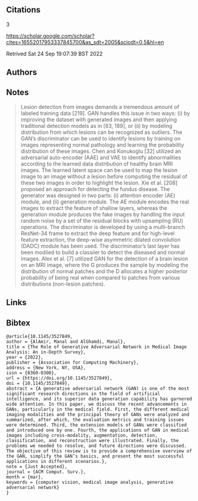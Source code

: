 # 
## Citations
3

https://scholar.google.com/scholar?cites=16552017953337845700&as_sdt=2005&sciodt=0,5&hl=en

Retrived
Sat 24 Sep 19:07:39 BST 2022

## Authors 

## Notes


> Lesion detection from images demands a tremendous amount of labeled training data [219]. GAN handles this
issue in two ways: (i) by improving the dataset with generated images and then applying traditional detection
models as in [63, 189], or (ii) by modeling distribution from which lesions can be recognized as outliers. The GAN’s
discriminator can be used to identify lesions by training on images representing normal pathology and learning
the probability distribution of these images. Chen and Konukoglu [32] utilized an adversarial auto-encoder
(AAE) and VAE to identify abnormalities according to the learned data distribution of healthy brain MRI images.
The learned latent space can be used to map the lesion image to an image without a lesion before computing
the residual of these two images in order to highlight the lesion. Xie et al. [208] proposed an approach for
detecting the fundus disease. The generator was designed in two parts: (i) attention encoder (AE) module, and (ii)
generation module. The AE module encodes the real images to extract the feature of shallow layers, whereas the
generation module produces the fake images by handling the input random noise by a set of the residual blocks
with upsampling (RU) operations. The discriminator is developed by using a multi-branch ResNet-34 frame to
extract the deep feature and for high-level feature extraction, the deep-wise asymmetric dilated convolution
(DADC) module has been used. The discriminator’s last layer has been modiied to build a classiier to detect the
diseased and normal images. Alex et al. [7] utilized GAN for the detection of a brain lesion on an MRI image,
where the G produces the sample by modeling the distribution of normal patches and the D allocates a higher
posterior probability of being real when compared to patches from various distributions (non-lesion patches).



## Links 

## Bibtex 

```
@article{10.1145/3527849,
author = {AlAmir, Manal and AlGhamdi, Manal},
title = {The Role of Generative Adversarial Network in Medical Image Analysis: An in-Depth Survey},
year = {2022},
publisher = {Association for Computing Machinery},
address = {New York, NY, USA},
issn = {0360-0300},
url = {https://doi.org/10.1145/3527849},
doi = {10.1145/3527849},
abstract = {A generative adversarial network (GAN) is one of the most significant research directions in the field of artificial intelligence, and its superior data generation capability has garnered wide attention. In this paper, we discuss the recent advancements in GANs, particularly in the medical field. First, the different medical imaging modalities and the principal theory of GANs were analyzed and summarized, after which, the evaluation metrics and training issues were determined. Third, the extension models of GANs were classified and introduced one by one. Fourth, the applications of GAN in medical images including cross-modality, augmentation, detection, classification, and reconstruction were illustrated. Finally, the problems we needed to resolve, and future directions were discussed. The objective of this review is to provide a comprehensive overview of the GAN, simplify the GAN’s basics, and present the most successful applications in different scenarios.},
note = {Just Accepted},
journal = {ACM Comput. Surv.},
month = {mar},
keywords = {computer vision, medical image analysis, generative adversarial network}
}


```

